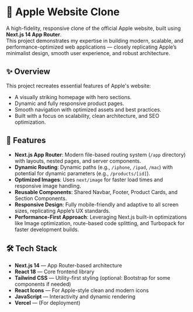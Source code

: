 # 🍏 Apple Website Clone

A high-fidelity, responsive clone of the official Apple website, built using **Next.js 14 App Router**.  
This project demonstrates my expertise in building modern, scalable, and performance-optimized web applications — closely replicating Apple’s minimalist design, smooth user experience, and robust architecture.

## ✨ Overview

This project recreates essential features of Apple's website:
- A visually striking homepage with hero sections.
- Dynamic and fully responsive product pages.
- Smooth navigation with optimized assets and best practices.
- Built with a focus on scalability, clean architecture, and SEO optimization.

## 🚀 Features

- **Next.js App Router**: Modern file-based routing system (`/app` directory) with layouts, nested pages, and server components.
- **Dynamic Routing**: Dynamic paths (e.g., `/iphone`, `/ipad`, `/mac`) with potential for dynamic parameters (e.g., `/products/[id]`).
- **Optimized Images**: Uses `next/image` for faster load times and responsive image handling.
- **Reusable Components**: Shared Navbar, Footer, Product Cards, and Section Components.
- **Responsive Design**: Fully mobile-friendly and adaptive to all screen sizes, replicating Apple’s UX standards.
- **Performance-First Approach**: Leveraging Next.js built-in optimizations like Image optimization, route-based code splitting, and Turbopack for faster development builds.

## 🛠️ Tech Stack

- **Next.js 14** — App Router-based architecture
- **React 18** — Core frontend library
- **Tailwind CSS** — Utility-first styling (optional: Bootstrap for some components if needed)
- **React Icons** — For Apple-style clean and modern icons
- **JavaScript** — Interactivity and dynamic rendering
- **Vercel** — (For deployment)

